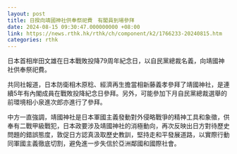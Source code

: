 ```yaml
---
layout: post
title: 日揆向靖國神社供奉祭祀費　有閣員到場參拜
date: 2024-08-15 09:30:47.000000000 +08:00
link: https://news.rthk.hk/rthk/ch/component/k2/1766233-20240815.htm
categories: rthk
---
```


日本首相岸田文雄在日本戰敗投降79周年紀念日，以自民黨總裁名義，向靖國神社供奉祭祀費。

共同社報道，日本防衛相木原稔、經濟再生擔當相新藤義孝參拜了靖國神社，是連續5年有內閣成員在戰敗投降紀念日參拜。另外，可能參加下月自民黨總裁選舉的前環境相小泉進次郎亦進行了參拜。

中方一直強調，靖國神社是日本軍國主義發動對外侵略戰爭的精神工具和象徵，供奉有二戰甲級戰犯，日本政要涉及靖國神社的消極動向，再次反映出日方對待歷史問題的錯誤態度，敦促日方認真汲取歷史教訓，堅持走和平發展道路，以實際行動同軍國主義徹底切割，避免進一步失信於亞洲鄰國和國際社會。
